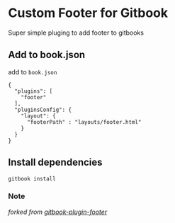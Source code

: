 # Custom Footer for Gitbook

Super simple pluging to add footer to gitbooks

## Add to book.json

add to `book.json`

```
{
  "plugins": [
    "footer"
  ],
  "pluginsConfig": {
    "layout": {
      "footerPath" : "layouts/footer.html"
    }
  }
}
```

## Install dependencies

`gitbook install`

### Note

_forked from [gitbook-plugin-footer](https://www.npmjs.com/package/gitbook-plugin-footer)_